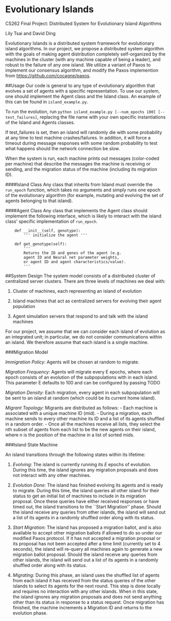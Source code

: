 # Evolutionary Islands
CS262 Final Project: Distributed System for Evolutionary Island Algorithms

Lily Tsai and David Ding

Evolutionary Islands is a distributed system framework for evolutionary island algorithms. 
In our project, we propose a distributed system algorithm with the goals of making agent distribution completely self-organized by the machines in the cluster (with any machine capable of being a leader), and robust to the failure of any one island. We utilize a variant of Paxos to implement our consensus algorithm, and modify the Paxos implemention from https://github.com/cocagne/paxos.

##Usage
Our code is general to any type of evolutionary algorithm that evolves a set of agents with a specific representation. To use our system, one should implement the Agent class and the Island class. An example of this can be found in `island_example.py`.

To run the evolution, run `python island_example.py [--num_epochs 100] [--test_failures]`, replacing the file name with your own specific instantiations of the Island and Agents classes. 

If test_failures is set, then an island will randomly die with some probability at any time to test machine crashes/failures. In addition, it will force a timeout during message responses with some random probability to test what happens should the network connection be slow.

When the system is run, each machine prints out messages (color-coded per machine) that describe the messages the machine is receiving or sending, and the migration status of the machine (including its migration ID).

####Island Class
Any class that inherits from Island must override the `run_epoch` function, which takes no arguments and simply runs one epoch of the evolutionary algorithm (for example, mutating and evolving the set of agents belonging to that island).

####Agent Class
Any class that implements the Agent class should implement the following interface, which is likely to interact with the island class' specific implementation of `run_epoch`.
```
    def __init__(self, genotype):
        ''' initialize the agent '''

    def get_genotype(self):
        '''
        Returns the ID and genes of the agent (e.g. 
        agent ID and Neural net parameter weights,
        or agent ID and agent characteristics/value).
        '''
```

##System Design
The system model consists of a distributed cluster of centralized server clusters. There are three levels of machines we deal with:

1. Cluster of machines, each representing an island of evolution

2. Island machines that act as centralized servers for evolving their agent population 

3. Agent simulation servers that respond to and talk with the island machines

For our project, we assume that we can consider each island of evolution as an integrated unit;
in particular, we do not consider communications within an island. We therefore assume that each island is a single machine.

###Migration Model

*Immigration Policy:*
Agents will be chosen at random to migrate.
    
*Migration Frequency:* Agents will migrate every E epochs, where each epoch consists of an evolution of the subpopulations with in each island. This parameter E defaults to 100 and can be configured by passing TODO
    
*Migration Density:* 
Each migration, every agent in each subpopulation will be sent to an island at random (which could be its current home island).
    
*Migrant Topology:* Migrants are distributed as follows:
    - Each machine is associated with a unique machine ID (mid).
    - During a migration, each machine sends to every other machine its ID and a list of its agents shuffled in a random order.
    - Once all the machines receive all lists, they select the nth subset of agents from each list to be the new agents on their island, where n is the position of the machine in a list of sorted mids.

###Island State Machine

An island transitions through the following states within its lifetime:

1. *Evolving:* The island is currently running its $E$ epochs of evolution. During this time, the island ignores any migration proposals and does not interact with any other machines.

2. *Evolution Done:* The island has finished evolving its agents and is ready to migrate. During this time, the island queries all other island for their status to get an initial list of machines to include in its migration proposal. Once these queries have either received responses or have timed out, the island transitions to the ``Start Migration'' phase. Should the island receive any queries from other islands, the island will send out a list of its agents in a randomly shuffled order along with its status.

3. *Start Migration:* The island has proposed a migration ballot, and is also available to accept other migration ballots if allowed to do so under our modified Paxos protocol. If it has not accepted a migration proposal or its proposal has not been accepted after a time limit (currently set to 4 seconds), the island will re-query all machines again to generate a new migration ballot proposal. Should the island receive any queries from other islands, the island will send out a list of its agents in a randomly shuffled order along with its status.

4. *Migrating:* During this phase, an island uses the shuffled list of agents from each island it has received from the status queries of the other islands to select its agents for the next round. This step is done locally and requires no interaction with any other islands. When in this state, the island ignores any migration proposals and does not send anything other than its status in response to a status request. Once migration has finished, the machine increments a Migration ID and returns to the evolution phase.
